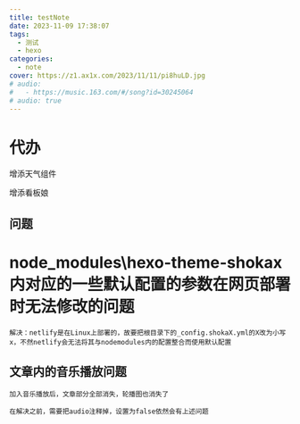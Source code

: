 ```yaml
---
title: testNote
date: 2023-11-09 17:38:07
tags:
  - 测试
  - hexo
categories:
  - note
cover: https://z1.ax1x.com/2023/11/11/pi8huLD.jpg
# audio:
#   - https://music.163.com/#/song?id=30245064
# audio: true
---
```

# 代办
增添天气组件

增添看板娘
## 问题
  # node_modules\hexo-theme-shokax内对应的一些默认配置的参数在网页部署时无法修改的问题
    解决：netlify是在Linux上部署的，故要把根目录下的_config.shokaX.yml的X改为小写x，不然netlify会无法将其与nodemodules内的配置整合而使用默认配置


  ## 文章内的音乐播放问题
    加入音乐播放后，文章部分全部消失，轮播图也消失了

    在解决之前，需要把audio注释掉，设置为false依然会有上述问题





